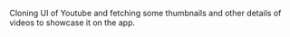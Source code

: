 Cloning UI of Youtube and fetching some thumbnails and other details of videos to showcase it on the app.